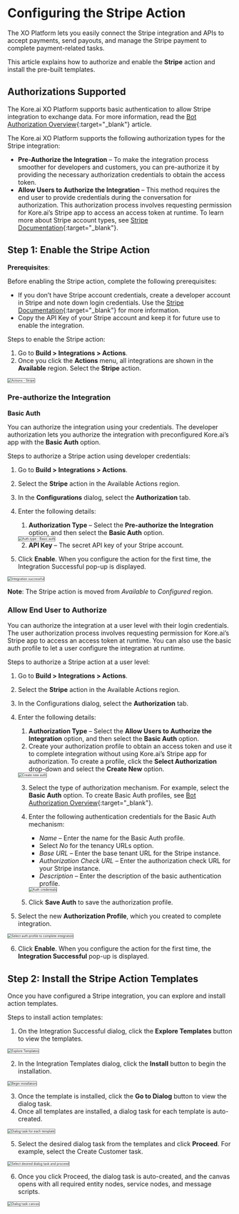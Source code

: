 # **Configuring the Stripe Action**

The XO Platform lets you easily connect the Stripe integration and APIs to accept payments, send payouts, and manage the Stripe payment to complete payment-related tasks.

This article explains how to authorize and enable the **Stripe** action and install the pre-built templates.


## Authorizations Supported

The Kore.ai XO Platform supports basic authentication to allow Stripe integration to exchange data. For more information, read the [Bot Authorization Overview](../../../../dev-tools/bot-authentication){:target="_blank"} article.

The Kore.ai XO Platform supports the following authorization types for the Stripe integration:

* **Pre-Authorize the Integration** – To make the integration process smoother for developers and customers, you can pre-authorize it by providing the necessary authorization credentials to obtain the access token.
* **Allow Users to Authorize the Integration** – This method requires the end user to provide credentials during the conversation for authorization. This authorization process involves requesting permission for Kore.ai’s Stripe app to access an access token at runtime. To learn more about Stripe account types, see [Stripe Documentation](https://stripe.com/docs){:target="_blank"}.


## Step 1: Enable the Stripe Action

**Prerequisites**:

Before enabling the Stripe action, complete the following prerequisites:

* If you don’t have Stripe account credentials, create a developer account in Stripe and note down login credentials. Use the [Stripe Documentation](https://stripe.com/docs){:target="_blank"} for more information.
* Copy the API Key of your Stripe account and keep it for future use to enable the integration.

Steps to enable the Stripe action:

1. Go to **Build > Integrations > Actions**.
2. Once you click the **Actions** menu, all integrations are shown in the **Available** region. Select the **Stripe** action.  
<img src="../images/stripe-action-img1.png" alt="Actions - Stripe" title="Actions - Stripe" style="border: 1px solid gray;zoom:50%;"/>


### Pre-authorize the Integration

**Basic Auth**

You can authorize the integration using your credentials. The developer authorization lets you authorize the integration with preconfigured Kore.ai’s app with the **Basic Auth** option.

Steps to authorize a Stripe action using developer credentials:

1. Go to **Build > Integrations > Actions**.
2. Select the **Stripe** action in the Available Actions region.
3. In the **Configurations** dialog, select the **Authorization** tab.
4. Enter the following details:
    1. **Authorization Type** – Select the **Pre-authorize the Integration** option, and then select the **Basic Auth** option.  
    <img src="../images/stripe-action-img2.png" alt="Auth type - Basic auth" title="Auth type - Basic auth" style="border: 1px solid gray;zoom:50%;"/>

    2. **API Key** – The secret API key of your Stripe account.

5. Click **Enable**. When you configure the action for the first time, the Integration Successful pop-up is displayed.  
<img src="../images/stripe-action-img3.png" alt="Integration successful" title="Integration Successful" style="border: 1px solid gray;zoom:50%;"/>

**Note**: The Stripe action is moved from _Available_ to _Configured_ region.


### Allow End User to Authorize

You can authorize the integration at a user level with their login credentials. The user authorization process involves requesting permission for Kore.ai’s Stripe app to access an access token at runtime. You can also use the basic auth profile to let a user configure the integration at runtime.

Steps to authorize a Stripe action at a user level:

1. Go to **Build > Integrations > Actions**.
2. Select the **Stripe** action in the Available Actions region.
3. In the Configurations dialog, select the **Authorization** tab.
4. Enter the following details:
    1. **Authorization Type** – Select the **Allow Users to Authorize the Integration** option, and then select the **Basic Auth** option.
    2. Create your authorization profile to obtain an access token and use it to complete integration without using Kore.ai’s Stripe app for authorization. To create a profile, click the **Select Authorization** drop-down and select the **Create New** option.  
    <img src="../images/stripe-action-img4.png" alt="Create new auth" title="Create new auth" style="border: 1px solid gray;zoom:50%;"/>

    3. Select the type of authorization mechanism. For example, select the **Basic Auth** option. To create Basic Auth profiles, see [Bot Authorization Overview](../../../../dev-tools/bot-authentication){:target="_blank"}.
    4. Enter the following authentication credentials for the Basic Auth mechanism:
        * _Name_ – Enter the name for the Basic Auth profile.
        * Select _No_ for the tenancy URLs option.
        * _Base URL_ – Enter the base tenant URL for the Stripe instance.
        * _Authorization Check URL_ – Enter the authorization check URL for your Stripe instance.
        * _Description_ – Enter the description of the basic authentication profile.

        <img src="../images/stripe-action-img5.png" alt="Auth credentials" title="Auth credentials" style="border: 1px solid gray;zoom:50%;"/>

    5. Click **Save Auth** to save the authorization profile.

5. Select the new **Authorization Profile**, which you created to complete integration.  
<img src="../images/stripe-action-img6.png" alt="Select auth profile to complete integration" title="Select auth profile to complete integration" style="border: 1px solid gray;zoom:50%;"/>

6. Click **Enable**. When you configure the action for the first time, the **Integration Successful** pop-up is displayed.


## Step 2: Install the Stripe Action Templates

Once you have configured a Stripe integration, you can explore and install action templates.

Steps to install action templates:

1. On the Integration Successful dialog, click the **Explore Templates** button to view the templates.  
<img src="../images/stripe-action-img7.png" alt="Explore Templates" title="Explore Templates" style="border: 1px solid gray;zoom:50%;"/>

2. In the Integration Templates dialog, click the **Install** button to begin the installation.  
<img src="../images/stripe-action-img8.png" alt="Begin installation" title="Begin installation" style="border: 1px solid gray;zoom:50%;"/>

3. Once the template is installed, click the **Go to Dialog** button to view the dialog task.
4. Once all templates are installed, a dialog task for each template is auto-created.  
<img src="../images/stripe-action-img9.png" alt="Dialog task for each template" title="EDialog task for each template" style="border: 1px solid gray;zoom:50%;"/>

5. Select the desired dialog task from the templates and click **Proceed**. For example, select the Create Customer task.  
<img src="../images/stripe-action-img10.png" alt="Select desired dialog task and proceed" title="Select desired dialog task and proceed" style="border: 1px solid gray;zoom:50%;"/>

6. Once you click Proceed, the dialog task is auto-created, and the canvas opens with all required entity nodes, service nodes, and message scripts.  
<img src="../images/stripe-action-img11.png" alt="Dialog task canvas" title="Dialog task canvas" style="border: 1px solid gray;zoom:50%;"/>